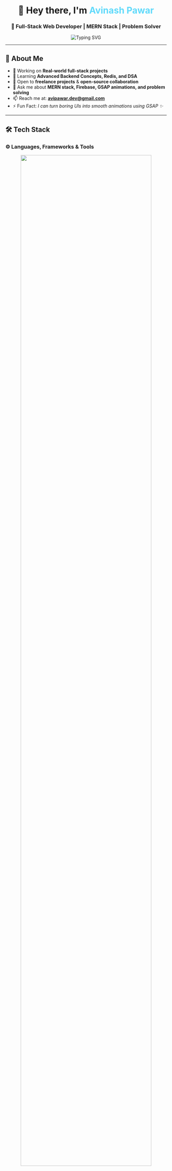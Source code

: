<h1 align="center">👋 Hey there, I'm <span style="color:#61dafb;">Avinash Pawar</span></h1>
<h3 align="center">🚀 Full-Stack Web Developer | MERN Stack | Problem Solver</h3>

<p align="center">
  <img src="https://readme-typing-svg.herokuapp.com?font=Fira+Code&weight=500&size=22&duration=3000&pause=1000&color=00F7FF&center=true&vCenter=true&width=700&lines=Full+Stack+Web+Developer;MERN+Stack+Enthusiast;Problem+Solver;Always+Learning+Something+New" alt="Typing SVG" />
</p>

---

## 🧭 About Me  

- 🔭 Working on **Real-world full-stack projects**  
- 🌱 Learning **Advanced Backend Concepts, Redis, and DSA**  
- 🤝 Open to **freelance projects** & **open-source collaboration**  
- 💬 Ask me about **MERN stack, Firebase, GSAP animations, and problem solving**  
- 📫 Reach me at: **[avipawar.dev@gmail.com](mailto:avipawar.dev@gmail.com)**  
- ⚡ Fun Fact: *I can turn boring UIs into smooth animations using GSAP ✨*  

---

## 🛠️ Tech Stack  

### ⚙️ Languages, Frameworks & Tools  
<p align="center">
  <img src="https://skillicons.dev/icons?i=html,css,js,ts,react,nodejs,express,mongodb,firebase,tailwind,git,github,gsap,vscode,postman&perline=8&theme=light" width="90%" />
</p>

---

## 💼 Featured Projects  

<p align="center">
  <a href="https://avinash-recipe-app.vercel.app/" target="_blank">
    <img src="https://github-readme-stats.vercel.app/api/pin/?username=avipawardev&repo=recipe-sharing-app&theme=radical&border_color=61dafb&border_radius=12" />
  </a>
  <a href="https://student-id-generator.vercel.app/" target="_blank">
    <img src="https://github-readme-stats.vercel.app/api/pin/?username=avipawardev&repo=student-id-generator&theme=radical&border_color=61dafb&border_radius=12" />
  </a>
  <a href="https://loan-application-system.vercel.app/" target="_blank">
    <img src="https://github-readme-stats.vercel.app/api/pin/?username=avipawardev&repo=loan-application-system&theme=radical&border_color=61dafb&border_radius=12" />
  </a>
</p>

<p align="center">
  <img src="https://github.com/avipawardev/avipawardev/blob/main/assets/project-line.svg" alt="divider" width="90%" />
</p>

> 🧠 *Each project helped me dive deeper into backend scalability, front-end polish, and clean UI architecture.*

---

## 🧩 Problem Solving  

- 🧠 I love tackling **algorithmic challenges** and improving code efficiency  
- 💡 Solved DSA problems on **LeetCode** & **GeeksforGeeks**  
- 💻 Focused on writing **clean, optimized, and maintainable code**  

---

## 📊 GitHub Stats  

<p align="center">
  <img src="https://github-readme-stats.vercel.app/api?username=avipawardev&show_icons=true&theme=radical&border_color=61dafb&border_radius=12" height="165" />
  <img src="https://github-readme-streak-stats.herokuapp.com/?user=avipawardev&theme=radical&border_color=61dafb&border_radius=12" height="165" />
</p>

<p align="center">
  <img src="https://github-readme-stats.vercel.app/api/top-langs/?username=avipawardev&layout=compact&theme=radical&border_color=61dafb&border_radius=12" height="165" />
</p>

---

## 🌐 Connect with Me  

<p align="center">
  <a href="https://www.linkedin.com/in/avinash-pawar-dev/"><img src="https://img.shields.io/badge/LinkedIn-0077B5?style=for-the-badge&logo=linkedin&logoColor=white"/></a>
  <a href="mailto:avipawar.dev@gmail.com"><img src="https://img.shields.io/badge/Gmail-D14836?style=for-the-badge&logo=gmail&logoColor=white" /></a>
  <a href="https://avinash-pawar-portfolio.vercel.app/"><img src="https://img.shields.io/badge/Portfolio-000000?style=for-the-badge&logo=vercel&logoColor=white" /></a>
  <a href="https://github.com/avipawardev"><img src="https://img.shields.io/badge/GitHub-181717?style=for-the-badge&logo=github&logoColor=white"/></a>
</p>

---

<p align="center">
  <img src="https://capsule-render.vercel.app/api?type=waving&color=gradient&height=120&section=footer"/>
</p>
